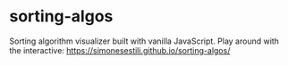 # sorting-algos

Sorting algorithm visualizer built with vanilla JavaScript.
Play around with the interactive: https://simonesestili.github.io/sorting-algos/
